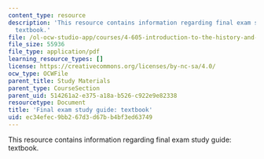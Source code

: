```yaml
---
content_type: resource
description: 'This resource contains information regarding final exam study guide:
  textbook.'
file: /ol-ocw-studio-app/courses/4-605-introduction-to-the-history-and-theory-of-architecture-spring-2012/ec34efec9bb267d3d67bb4bf3ed63749_MIT4_605S12_stdy_finl_txt.pdf
file_size: 55936
file_type: application/pdf
learning_resource_types: []
license: https://creativecommons.org/licenses/by-nc-sa/4.0/
ocw_type: OCWFile
parent_title: Study Materials
parent_type: CourseSection
parent_uid: 514261a2-e375-a18a-b526-c922e9e82338
resourcetype: Document
title: 'Final exam study guide: textbook'
uid: ec34efec-9bb2-67d3-d67b-b4bf3ed63749
---
```

This resource contains information regarding final exam study guide: textbook.